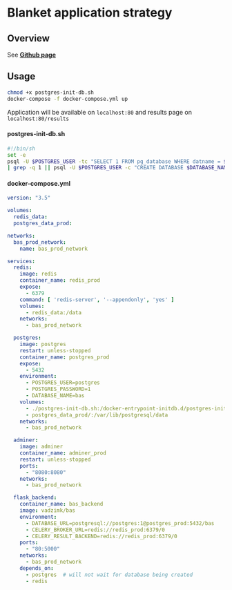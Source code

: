 # Blanket application strategy

## Overview
See **[Github page](https://github.com/vadzimk/bas)** 


## Usage

```bash
chmod +x postgres-init-db.sh
docker-compose -f docker-compose.yml up
```
Application will be available on `localhost:80` and 
results page on `localhost:80/results`

#### postgres-init-db.sh
```sh
#!/bin/sh
set -e
psql -U $POSTGRES_USER -tc "SELECT 1 FROM pg_database WHERE datname = $DATABASE_NAME" \
| grep -q 1 || psql -U $POSTGRES_USER -c "CREATE DATABASE $DATABASE_NAME"
```


#### docker-compose.yml
```yaml
version: "3.5"

volumes:
  redis_data:
  postgres_data_prod:

networks:
  bas_prod_network:
    name: bas_prod_network

services:
  redis:
    image: redis
    container_name: redis_prod
    expose:
      - 6379
    command: [ 'redis-server', '--appendonly', 'yes' ]
    volumes:
      - redis_data:/data
    networks:
      - bas_prod_network

  postgres:
    image: postgres
    restart: unless-stopped
    container_name: postgres_prod
    expose:
      - 5432
    environment:
      - POSTGRES_USER=postgres
      - POSTGRES_PASSWORD=1
      - DATABASE_NAME=bas
    volumes:
      - ./postgres-init-db.sh:/docker-entrypoint-initdb.d/postgres-init-db.sh
      - postgres_data_prod/:/var/lib/postgresql/data
    networks:
      - bas_prod_network

  adminer:
    image: adminer
    container_name: adminer_prod
    restart: unless-stopped
    ports:
      - "8080:8080"
    networks:
      - bas_prod_network

  flask_backend:
    container_name: bas_backend
    image: vadzimk/bas
    environment:
      - DATABASE_URL=postgresql://postgres:1@postgres_prod:5432/bas
      - CELERY_BROKER_URL=redis://redis_prod:6379/0
      - CELERY_RESULT_BACKEND=redis://redis_prod:6379/0
    ports:
      - "80:5000"
    networks:
      - bas_prod_network
    depends_on:
      - postgres  # will not wait for database being created
      - redis
```
